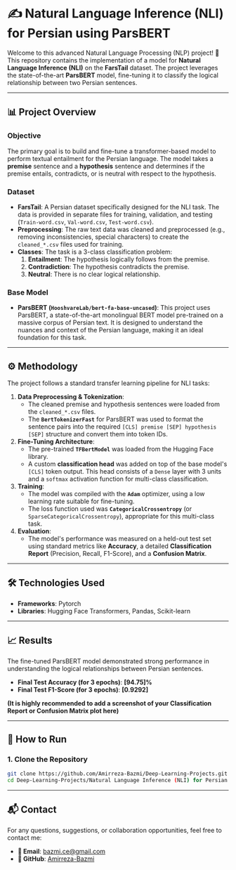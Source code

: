 # ✍️ Natural Language Inference (NLI) for Persian using ParsBERT

Welcome to this advanced Natural Language Processing (NLP) project! 🚀 This repository contains the implementation of a model for **Natural Language Inference (NLI)** on the **FarsTail** dataset. The project leverages the state-of-the-art **ParsBERT** model, fine-tuning it to classify the logical relationship between two Persian sentences.

---

## 📊 Project Overview

### **Objective**
The primary goal is to build and fine-tune a transformer-based model to perform textual entailment for the Persian language. The model takes a **premise** sentence and a **hypothesis** sentence and determines if the premise entails, contradicts, or is neutral with respect to the hypothesis.

### **Dataset**
* **FarsTail**: A Persian dataset specifically designed for the NLI task. The data is provided in separate files for training, validation, and testing (`Train-word.csv`, `Val-word.csv`, `Test-word.csv`).
* **Preprocessing**: The raw text data was cleaned and preprocessed (e.g., removing inconsistencies, special characters) to create the `cleaned_*.csv` files used for training.
* **Classes**: The task is a 3-class classification problem:
    1.  **Entailment**: The hypothesis logically follows from the premise.
    2.  **Contradiction**: The hypothesis contradicts the premise.
    3.  **Neutral**: There is no clear logical relationship.

### **Base Model**
* **ParsBERT (`HooshvareLab/bert-fa-base-uncased`)**: This project uses ParsBERT, a state-of-the-art monolingual BERT model pre-trained on a massive corpus of Persian text. It is designed to understand the nuances and context of the Persian language, making it an ideal foundation for this task.

---

## ⚙️ Methodology

The project follows a standard transfer learning pipeline for NLI tasks:

1.  **Data Preprocessing & Tokenization**:
    * The cleaned premise and hypothesis sentences were loaded from the `cleaned_*.csv` files.
    * The **`BertTokenizerFast`** for ParsBERT was used to format the sentence pairs into the required `[CLS] premise [SEP] hypothesis [SEP]` structure and convert them into token IDs.
2.  **Fine-Tuning Architecture**:
    * The pre-trained **`TFBertModel`** was loaded from the Hugging Face library.
    * A custom **classification head** was added on top of the base model's `[CLS]` token output. This head consists of a `Dense` layer with 3 units and a `softmax` activation function for multi-class classification.
3.  **Training**:
    * The model was compiled with the **`Adam`** optimizer, using a low learning rate suitable for fine-tuning.
    * The loss function used was **`CategoricalCrossentropy`** (or `SparseCategoricalCrossentropy`), appropriate for this multi-class task.
4.  **Evaluation**:
    * The model's performance was measured on a held-out test set using standard metrics like **Accuracy**, a detailed **Classification Report** (Precision, Recall, F1-Score), and a **Confusion Matrix**.

---

## 🛠️ Technologies Used

* **Frameworks**: Pytorch
* **Libraries**: Hugging Face Transformers, Pandas, Scikit-learn

---

## 📈 Results

The fine-tuned ParsBERT model demonstrated strong performance in understanding the logical relationships between Persian sentences.

* **Final Test Accuracy (for 3 epochs)**: **[94.75]%**
* **Final Test F1-Score (for 3 epochs)**: **[0.9292]**

**(It is highly recommended to add a screenshot of your Classification Report or Confusion Matrix plot here)**

---

## 🚀 How to Run

### **1. Clone the Repository**
```bash
git clone https://github.com/Amirreza-Bazmi/Deep-Learning-Projects.git
cd Deep-Learning-Projects/Natural Language Inference (NLI) for Persian using ParsBERT
```

---

## 📬 Contact

For any questions, suggestions, or collaboration opportunities, feel free to contact me:

- **📧 Email**: [bazmi.ce@gmail.com](mailto:bazmi.ce@gmail.com)
- **🐙 GitHub**: [Amirreza-Bazmi](https://github.com/Amirreza-Bazmi)
